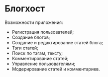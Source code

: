 # Блогхост

Возможности приложения:

+ Регистрация пользователей; 
+ Создание блогов;
+ Создание и редактирование статей блога; 
+ Тэги статей;
+ Поиск по тэгам, тексту; 
+ Комментирование статей; 
+ Управление пользователями; 
+ Модерирование статей и комментариев.
